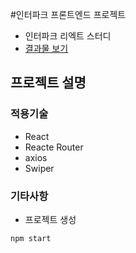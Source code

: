 #인터파크 프론트엔드 프로젝트

- 인터파크 리엑트 스터디
- [결과물 보기](https://github.com/kimusauce/interpark-client-clone)

## 프로젝트 설명

### 적용기술

- React
- Reacte Router
- axios
- Swiper

### 기타사항

- 프로젝트 생성

```js
npm start
```
